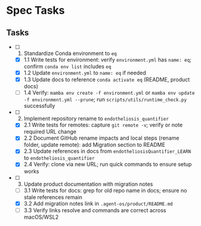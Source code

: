 # Spec Tasks

## Tasks

- [ ] 1. Standardize Conda environment to `eq`
  - [x] 1.1 Write tests for environment: verify `environment.yml` has `name: eq`; confirm `conda env list` includes `eq`
  - [x] 1.2 Update `environment.yml` to `name: eq` if needed
  - [x] 1.3 Update docs to reference `conda activate eq` (README, product docs)
  - [ ] 1.4 Verify: `mamba env create -f environment.yml` or `mamba env update -f environment.yml --prune`; run `scripts/utils/runtime_check.py` successfully

- [ ] 2. Implement repository rename to `endotheliosis_quantifier`
  - [x] 2.1 Write tests for remotes: capture `git remote -v`; verify or note required URL change
  - [x] 2.2 Document GitHub rename impacts and local steps (rename folder, update remote): add Migration section to README
  - [x] 2.3 Update references in docs from `endotheliosisQuantifier_LEARN` to `endotheliosis_quantifier`
  - [x] 2.4 Verify: clone via new URL; run quick commands to ensure setup works

- [ ] 3. Update product documentation with migration notes
  - [ ] 3.1 Write tests for docs: grep for old repo name in docs; ensure no stale references remain
  - [x] 3.2 Add migration notes link in `.agent-os/product/README.md`
  - [ ] 3.3 Verify links resolve and commands are correct across macOS/WSL2
